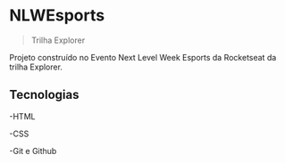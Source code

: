 # NLWEsports

> Trilha Explorer

Projeto construído no Evento Next Level Week Esports da Rocketseat da trilha Explorer.

## Tecnologias

-HTML

-CSS

-Git e Github


